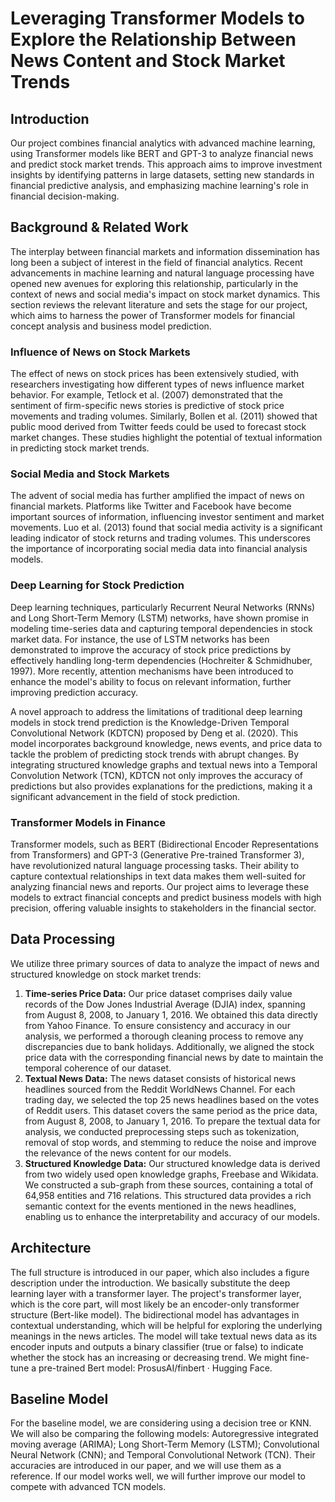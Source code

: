 # Leveraging Transformer Models to Explore the Relationship Between News Content and Stock Market Trends

## Introduction
Our project combines financial analytics with advanced machine learning, using Transformer models like BERT and GPT-3 to analyze financial news and predict stock market trends. This approach aims to improve investment insights by identifying patterns in large datasets, setting new standards in financial predictive analysis, and emphasizing machine learning's role in financial decision-making.

## Background & Related Work
The interplay between financial markets and information dissemination has long been a subject of interest in the field of financial analytics. Recent advancements in machine learning and natural language processing have opened new avenues for exploring this relationship, particularly in the context of news and social media's impact on stock market dynamics. This section reviews the relevant literature and sets the stage for our project, which aims to harness the power of Transformer models for financial concept analysis and business model prediction.

### Influence of News on Stock Markets
The effect of news on stock prices has been extensively studied, with researchers investigating how different types of news influence market behavior. For example, Tetlock et al. (2007) demonstrated that the sentiment of firm-specific news stories is predictive of stock price movements and trading volumes. Similarly, Bollen et al. (2011) showed that public mood derived from Twitter feeds could be used to forecast stock market changes. These studies highlight the potential of textual information in predicting stock market trends.

### Social Media and Stock Markets
The advent of social media has further amplified the impact of news on financial markets. Platforms like Twitter and Facebook have become important sources of information, influencing investor sentiment and market movements. Luo et al. (2013) found that social media activity is a significant leading indicator of stock returns and trading volumes. This underscores the importance of incorporating social media data into financial analysis models.

### Deep Learning for Stock Prediction
Deep learning techniques, particularly Recurrent Neural Networks (RNNs) and Long Short-Term Memory (LSTM) networks, have shown promise in modeling time-series data and capturing temporal dependencies in stock market data. For instance, the use of LSTM networks has been demonstrated to improve the accuracy of stock price predictions by effectively handling long-term dependencies (Hochreiter & Schmidhuber, 1997). More recently, attention mechanisms have been introduced to enhance the model's ability to focus on relevant information, further improving prediction accuracy.

A novel approach to address the limitations of traditional deep learning models in stock trend prediction is the Knowledge-Driven Temporal Convolutional Network (KDTCN) proposed by Deng et al. (2020). This model incorporates background knowledge, news events, and price data to tackle the problem of predicting stock trends with abrupt changes. By integrating structured knowledge graphs and textual news into a Temporal Convolution Network (TCN), KDTCN not only improves the accuracy of predictions but also provides explanations for the predictions, making it a significant advancement in the field of stock prediction.

### Transformer Models in Finance
Transformer models, such as BERT (Bidirectional Encoder Representations from Transformers) and GPT-3 (Generative Pre-trained Transformer 3), have revolutionized natural language processing tasks. Their ability to capture contextual relationships in text data makes them well-suited for analyzing financial news and reports. Our project aims to leverage these models to extract financial concepts and predict business models with high precision, offering valuable insights to stakeholders in the financial sector.

## Data Processing
We utilize three primary sources of data to analyze the impact of news and structured knowledge on stock market trends:
1. **Time-series Price Data:** Our price dataset comprises daily value records of the Dow Jones Industrial Average (DJIA) index, spanning from August 8, 2008, to January 1, 2016. We obtained this data directly from Yahoo Finance. To ensure consistency and accuracy in our analysis, we performed a thorough cleaning process to remove any discrepancies due to bank holidays. Additionally, we aligned the stock price data with the corresponding financial news by date to maintain the temporal coherence of our dataset.
2. **Textual News Data:** The news dataset consists of historical news headlines sourced from the Reddit WorldNews Channel. For each trading day, we selected the top 25 news headlines based on the votes of Reddit users. This dataset covers the same period as the price data, from August 8, 2008, to January 1, 2016. To prepare the textual data for analysis, we conducted preprocessing steps such as tokenization, removal of stop words, and stemming to reduce the noise and improve the relevance of the news content for our models.
3. **Structured Knowledge Data:** Our structured knowledge data is derived from two widely used open knowledge graphs, Freebase and Wikidata. We constructed a sub-graph from these sources, containing a total of 64,958 entities and 716 relations. This structured data provides a rich semantic context for the events mentioned in the news headlines, enabling us to enhance the interpretability and accuracy of our models.

## Architecture
The full structure is introduced in our paper, which also includes a figure description under the introduction. We basically substitute the deep learning layer with a transformer layer. The project's transformer layer, which is the core part, will most likely be an encoder-only transformer structure (Bert-like model). The bidirectional model has advantages in contextual understanding, which will be helpful for exploring the underlying meanings in the news articles. The model will take textual news data as its encoder inputs and outputs a binary classifier (true or false) to indicate whether the stock has an increasing or decreasing trend. We might fine-tune a pre-trained Bert model: ProsusAI/finbert · Hugging Face.

## Baseline Model
For the baseline model, we are considering using a decision tree or KNN. We will also be comparing the following models: Autoregressive integrated moving average (ARIMA); Long Short-Term Memory (LSTM); Convolutional Neural Network (CNN); and Temporal Convolutional Network (TCN). Their accuracies are introduced in our paper, and we will use them as a reference. If our model works well, we will further improve our model to compete with advanced TCN models.
